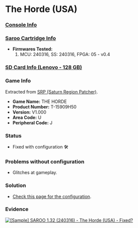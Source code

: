 # The Horde (USA)

### [Console Info](../../../../../Info/Consoles/VA13/README.md)

### [Saroo Cartridge Info](../../../../../Info/Cartridges/RetroGameParadiseStore/1.32F/README.md)

- <b>Firmwares Tested:</b>
  1. MCU: 240316, SS: 240316, FPGA: 05 - v0.4

### [SD Card Info (Lenovo - 128 GB)](../../../../../Info/SdCards/Lenovo/128GB/fat32/README.md)

### Game Info

Extracted from [SRP (Saturn Region Patcher)](https://segaxtreme.net/resources/saturn-region-patcher.81/download).

- <b>Game Name:</b> THE HORDE
- <b>Product Number:</b> T-15909H50
- <b>Version:</b> V1.000
- <b>Area Code:</b> U
- <b>Peripheral Code:</b> J

### Status

- Fixed with configuration :hammer_and_wrench:

### Problems without configuration

- Glitches at gameplay.

### Solution

- [Check this page for the configuration](https://github.com/williamdsw/saroo-configuration-list/blob/master/Regions/Retails/USA/T-15909H50/README.md).

### Evidence

[![[Sample] SAROO 1.32 (240316) - The Horde (USA) - Fixed?](https://img.youtube.com/vi/k6NzM6atbY4/0.jpg)](https://www.youtube.com/watch?v=k6NzM6atbY4)
